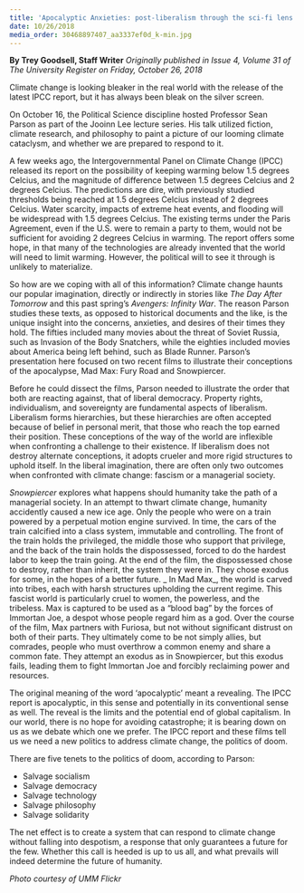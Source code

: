 ```yaml
---
title: 'Apocalyptic Anxieties: post-liberalism through the sci-fi lens'
date: 10/26/2018
media_order: 30468897407_aa3337ef0d_k-min.jpg
---
```


**By Trey Goodsell, Staff Writer** _Originally published in Issue 4, Volume 31 of The University Register on Friday, October 26, 2018_

Climate change is looking bleaker in the real world with the release of the latest IPCC report, but it has always been bleak on the silver screen.

On October 16, the Political Science discipline hosted Professor Sean Parson as part of the Jooinn Lee lecture series. His talk utilized fiction, climate research, and philosophy to paint a picture of our looming climate cataclysm, and whether we are prepared to respond to it. 

A few weeks ago, the Intergovernmental Panel on Climate Change (IPCC) released its report on the possibility of keeping warming below 1.5 degrees Celcius, and the magnitude of difference between 1.5 degrees Celcius and 2 degrees Celcius. The predictions are dire, with previously studied thresholds being reached at 1.5 degrees Celcius instead of 2 degrees Celcius. Water scarcity, impacts of extreme heat events, and flooding will be widespread with 1.5 degrees Celcius. The existing terms under the Paris Agreement, even if the U.S. were to remain a party to them, would not be sufficient for avoiding 2 degrees Celcius in warming. The report offers some hope, in that many of the technologies are already invented that the world will need to limit warming. However, the political will to see it through is unlikely to materialize. 

So how are we coping with all of this information? Climate change haunts our popular imagination, directly or indirectly in stories like _The Day After Tomorrow_ and this past spring’s _Avengers: Infinity War_. The reason Parson studies these texts, as opposed to historical documents and the like, is the unique insight into the concerns, anxieties, and desires of their times they hold. The fifties included many movies about the threat of Soviet Russia, such as Invasion of the Body Snatchers, while the eighties included movies about America being left behind, such as Blade Runner. Parson’s presentation here focused on two recent films to illustrate their conceptions of the apocalypse, Mad Max: Fury Road and Snowpiercer. 

Before he could dissect the films, Parson needed to illustrate the order that both are reacting against, that of liberal democracy. Property rights, individualism, and sovereignty are fundamental aspects of liberalism. Liberalism forms hierarchies, but these hierarchies are often accepted because of belief in personal merit, that those who reach the top earned their position. These conceptions of the way of the world are inflexible when confronting a challenge to their existence. If liberalism does not destroy alternate conceptions, it adopts crueler and more rigid structures to uphold itself.  In the liberal imagination, there are often only two outcomes when confronted with climate change: fascism or a managerial society. 

_Snowpiercer_ explores what happens should humanity take the path of a managerial society. In an attempt to thwart climate change, humanity accidently caused a new ice age. Only  the people who were on a train powered by a perpetual motion engine survived. In time, the cars of the train calcified into a class system, immutable and controlling. The front of the train holds the privileged, the middle those who support that privilege, and the back of the train holds the dispossessed, forced to do the hardest labor to keep the train going. At the end of the film, the dispossessed chose to destroy, rather than inherit, the system they were in. They chose exodus for some, in the hopes of a better future. 
_
In Mad Max_, the world is carved into tribes, each with harsh structures upholding the current regime. This fascist world is particularly cruel to women, the powerless, and the tribeless. Max is captured to be used as a “blood bag” by the forces of Immortan Joe, a despot whose people regard him as a god. Over the course of the film, Max partners with Furiosa, but not without significant distrust on both of their parts. They ultimately come to be not simply allies, but comrades, people who must overthrow a common enemy and share a common fate. They attempt an exodus as in Snowpiercer, but this exodus fails, leading them to fight Immortan Joe and forcibly reclaiming power and resources. 

The original meaning of the word ‘apocalyptic’ meant a revealing. The IPCC report is apocalyptic, in this sense and potentially in its conventional sense as well. The reveal is the limits and the potential end of global capitalism. In our world, there is no hope for avoiding catastrophe; it is bearing down on us as we debate which one we prefer. The IPCC report and these films tell us we need a new politics to address climate change, the politics of doom. 

There are five tenets to the politics of doom, according to Parson: 
- Salvage socialism
- Salvage democracy
- Salvage technology
- Salvage philosophy
- Salvage solidarity

The net effect is to create a system that can respond to climate change without falling into despotism, a response that only guarantees a future for the few. Whether this call is heeded is up to us all, and what prevails will indeed determine the future of humanity. 

_Photo courtesy of UMM Flickr_